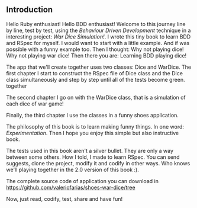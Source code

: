 ## Introduction

Hello Ruby enthusiast! Hello BDD enthusiast! Welcome to this journey line by line, test by test, using the *Behaviour Driven Development* technique in a interesting project: *War Dice Simulation!*. I wrote this tiny book to learn BDD and RSpec for myself. I would want to start with a little example. And if was possible with a funny example too. Then I thought: Why not playing dice! Why not playing war dice! Then there you are: Learning BDD playing dice!

The app that we'll create together uses two classes: Dice and WarDice. The first chapter I start to construct the RSpec file of Dice class and the Dice class simultaneously and step by step until all of the tests become green. together 

The second chapter I go on with the WarDice class, that is a simulation of each dice of war game! 

Finally, the third chapter I use the classes in a funny shoes application. 

The philosophy of this book is to learn making funny things. In one word: *Experimentation*. Then I hope you enjoy this simple but also instructive book.

The tests used in this book aren't a silver bullet. They are only a way between some others. How I told, I made to learn RSpec. You can send suggests, clone the project, modify it and codify in other ways. Who knows we'll playing together in the 2.0 version of this book :).

The complete source code of application you can download in https://github.com/valeriofarias/shoes-war-dice/tree

Now, just read, codify, test, share and have fun!

